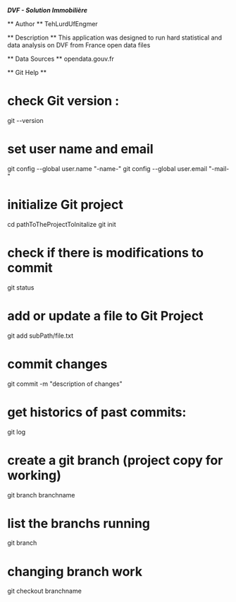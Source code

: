 ***DVF - Solution Immobilière***

** Author **
TehLurdUfEngmer

** Description **
This application was designed to run hard statistical and data analysis on DVF from France open data files

** Data Sources **
opendata.gouv.fr

** Git Help **
# check Git version :
git --version

# set user name and email
git config --global user.name "-name-"
git config --global user.email "-mail-"

# initialize Git project
cd pathToTheProjectToInitalize
git init

# check if there is modifications to commit
git status

# add or update a file to Git Project
git add subPath/file.txt

# commit changes
git commit -m "description of changes"

# get historics of past commits:
git log

# create a git branch (project copy for working)
git branch branchname

# list the branchs running
git branch

# changing branch work
git checkout branchname